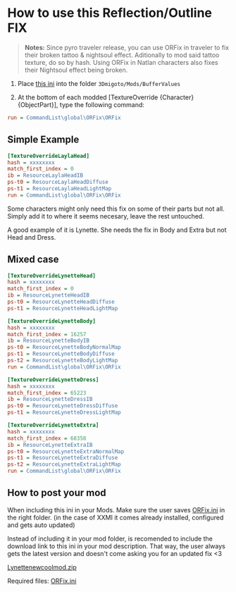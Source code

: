 # How to use this Reflection/Outline FIX

> **Notes:** Since pyro traveler release, you can use ORFix in traveler to fix their broken tattoo & nightsoul effect. Aditionally to mod said tattoo texture, do so by hash. Using ORFix in Natlan characters also fixes their Nightsoul effect being broken.

1) Place [this ini](https://github.com/leotorrez/LeoTools/blob/main/releases/ORFix.ini) into the folder `3Dmigoto/Mods/BufferValues`

2) At the bottom of each modded [TextureOverride {Character} {ObjectPart}], type the following command:

```ini
run = CommandList\global\ORFix\ORFix
```

## Simple Example

```ini
[TextureOverrideLaylaHead]
hash = xxxxxxxx
match_first_index = 0
ib = ResourceLaylaHeadIB
ps-t0 = ResourceLaylaHeadDiffuse
ps-t1 = ResourceLaylaHeadLightMap
run = CommandList\global\ORFix\ORFix
```

Some characters might only need this fix on some of their parts but not all. Simply add it to where it seems necesary, leave the rest untouched.

A good example of it is Lynette. She needs the fix in Body and Extra but not Head and Dress.

## Mixed case

```ini
[TextureOverrideLynetteHead]
hash = xxxxxxxx
match_first_index = 0
ib = ResourceLynetteHeadIB
ps-t0 = ResourceLynetteHeadDiffuse
ps-t1 = ResourceLynetteHeadLightMap

[TextureOverrideLynetteBody]
hash = xxxxxxxx
match_first_index = 16257
ib = ResourceLynetteBodyIB
ps-t0 = ResourceLynetteBodyNormalMap
ps-t1 = ResourceLynetteBodyDiffuse
ps-t2 = ResourceLynetteBodyLightMap
run = CommandList\global\ORFix\ORFix

[TextureOverrideLynetteDress]
hash = xxxxxxxx
match_first_index = 65223
ib = ResourceLynetteDressIB
ps-t0 = ResourceLynetteDressDiffuse
ps-t1 = ResourceLynetteDressLightMap

[TextureOverrideLynetteExtra]
hash = xxxxxxxx
match_first_index = 68358
ib = ResourceLynetteExtraIB
ps-t0 = ResourceLynetteExtraNormalMap
ps-t1 = ResourceLynetteExtraDiffuse
ps-t2 = ResourceLynetteExtraLightMap
run = CommandList\global\ORFix\ORFix
```

## How to post your mod

When including this ini in your Mods. Make sure the user saves [ORFix.ini](https://github.com/leotorrez/LeoTools/blob/main/releases/ORFix.ini) in the right folder. (in the case of XXMI it comes already installed, configured and gets auto updated)

Instead of including it in your mod folder, is recomended to include the download link to this ini in your mod description. That way, the user always gets the latest version and doesn't come asking you for an updated fix <3

[Lynettenewcoolmod.zip](fakelink.com)

Required files: [ORFix.ini](https://github.com/leotorrez/LeoTools/blob/main/releases/ORFix.ini)
